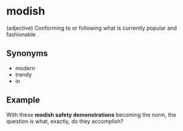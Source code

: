 # modish

(adjective) Conforming to or following what is currently popular and fashionable

## Synonyms

+ modern
+ trendy
+ in

## Example

With these **modish safety demonstrations** becoming the norm, the question is what, exactly, do they accomplish?
